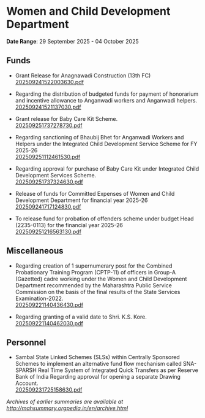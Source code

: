 # Women and Child Development Department

**Date Range**: 29 September 2025 - 04 October 2025


## Funds
- Grant Release for Anagnawadi Construction (13th FC)\
  [202509241522003630.pdf](https://gr.maharashtra.gov.in/Site/Upload/Government%20Resolutions/English/202509241522003630.pdf)

- Regarding the distribution of budgeted funds for payment of honorarium and incentive allowance to Anganwadi workers and Anganwadi helpers.\
  [202509241521137030.pdf](https://gr.maharashtra.gov.in/Site/Upload/Government%20Resolutions/English/202509241521137030.pdf)

- Grant release for Baby Care Kit Scheme.\
  [202509251737278730.pdf](https://gr.maharashtra.gov.in/Site/Upload/Government%20Resolutions/English/202509251737278730.pdf)

- Regarding sanctioning of Bhaubij Bhet  for Anganwadi Workers and Helpers under the Integrated Child Development Service Scheme for FY 2025-26\
  [202509251112461530.pdf](https://gr.maharashtra.gov.in/Site/Upload/Government%20Resolutions/English/202509251112461530.pdf)

- Regarding approval for purchase of Baby Care Kit under Integrated Child Development Services Scheme.\
  [202509251737324630.pdf](https://gr.maharashtra.gov.in/Site/Upload/Government%20Resolutions/English/202509251737324630.pdf)

- Release of funds for Committed Expenses of Women and Child Development   Department for financial year 2025-26\
  [202509241717124830.pdf](https://gr.maharashtra.gov.in/Site/Upload/Government%20Resolutions/English/202509241717124830.pdf)

- To release fund for probation of offenders scheme under budget Head (2235-0113) for the financial year 2025-26\
  [202509251216563130.pdf](https://gr.maharashtra.gov.in/Site/Upload/Government%20Resolutions/English/202509251216563130.pdf)

## Miscellaneous
- Regarding creation of 1 supernumerary post for the Combined Probationary Training Program (CPTP-11) of officers in Group-A (Gazetted) cadre working under the Women and Child Development Department recommended by the Maharashtra Public Service Commission on the basis of the final results of the State Services Examination-2022.\
  [202509221140436430.pdf](https://gr.maharashtra.gov.in/Site/Upload/Government%20Resolutions/English/202509221140436430.pdf)

- Regarding granting of a valid date to Shri. K.S. Kore.\
  [202509221140462030.pdf](https://gr.maharashtra.gov.in/Site/Upload/Government%20Resolutions/English/202509221140462030.pdf)

## Personnel
- Sambal State Linked Schemes (SLSs) within Centrally Sponsored Schemes to implement an alternative fund flow mechanism called SNA-SPARSH Real Time System of Integrated Quick Transfers as per Reserve Bank of India Regarding approval for opening a separate Drawing Account.\
  [202509231725158630.pdf](https://gr.maharashtra.gov.in/Site/Upload/Government%20Resolutions/English/202509231725158630.pdf)


*Archives of earlier summaries are available at http://mahsummary.orgpedia.in/en/archive.html*